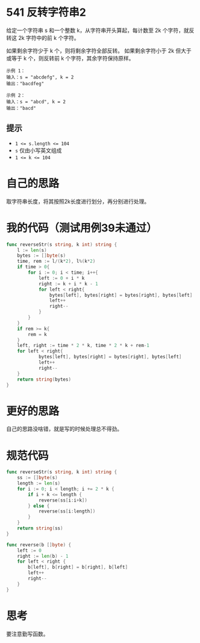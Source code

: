 # 541 反转字符串2

给定一个字符串 s 和一个整数 k，从字符串开头算起，每计数至 2k 个字符，就反转这 2k 字符中的前 k 个字符。

如果剩余字符少于 k 个，则将剩余字符全部反转。
如果剩余字符小于 2k 但大于或等于 k 个，则反转前 k 个字符，其余字符保持原样。

```
示例 1：
输入：s = "abcdefg", k = 2
输出："bacdfeg"

示例 2：
输入：s = "abcd", k = 2
输出："bacd"
```

## 提示

- `1 <= s.length <= 104`
- `s` 仅由小写英文组成
- `1 <= k <= 104`

# 自己的思路

取字符串长度，将其按照2k长度进行划分，再分别进行处理。

# 我的代码（测试用例39未通过）

```go
func reverseStr(s string, k int) string {
    l := len(s)
    bytes := []byte(s)
    time, rem := l/(k*2), l%(k*2)
    if time > 0{
        for i := 0; i < time; i++{
            left := 0 + i * k
            right := k + i * k - 1
            for left < right{
                bytes[left], bytes[right] = bytes[right], bytes[left]
                left++
                right--
            }
        }
    }
    if rem >= k{
        rem = k
    }
    left, right := time * 2 * k, time * 2 * k + rem-1
    for left < right{
            bytes[left], bytes[right] = bytes[right], bytes[left]
            left++
            right--
    }
    return string(bytes)
}
```

# 更好的思路

自己的思路没啥错，就是写的时候处理总不得劲。

# 规范代码

```go
func reverseStr(s string, k int) string {
    ss := []byte(s)
    length := len(s)
    for i := 0; i < length; i += 2 * k {
        if i + k <= length {
            reverse(ss[i:i+k])
        } else {
            reverse(ss[i:length])
        }
    }
    return string(ss)
}

func reverse(b []byte) {
    left := 0
    right := len(b) - 1
    for left < right {
        b[left], b[right] = b[right], b[left]
        left++
        right--
    }
}
```

# 思考

要注意勤写函数。